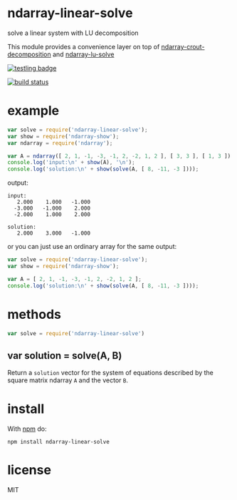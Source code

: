 # ndarray-linear-solve

solve a linear system with LU decomposition

This module provides a convenience layer on top of
[ndarray-crout-decomposition](https://npmjs.org/package/ndarray-crout-decomposition)
and
[ndarray-lu-solve](https://npmjs.org/package/ndarray-lu-solve)

[![testling badge](https://ci.testling.com/substack/ndarray-linear-solve.png)](https://ci.testling.com/substack/ndarray-linear-solve)

[![build status](https://secure.travis-ci.org/substack/ndarray-linear-solve.png)](http://travis-ci.org/substack/ndarray-linear-solve)

# example

``` js
var solve = require('ndarray-linear-solve');
var show = require('ndarray-show');
var ndarray = require('ndarray');

var A = ndarray([ 2, 1, -1, -3, -1, 2, -2, 1, 2 ], [ 3, 3 ], [ 1, 3 ]);
console.log('input:\n' + show(A), '\n');
console.log('solution:\n' + show(solve(A, [ 8, -11, -3 ])));
```

output:

```
input:
   2.000    1.000   -1.000
  -3.000   -1.000    2.000
  -2.000    1.000    2.000 

solution:
   2.000    3.000   -1.000

```

or you can just use an ordinary array for the same output:

``` js
var solve = require('ndarray-linear-solve');
var show = require('ndarray-show');

var A = [ 2, 1, -1, -3, -1, 2, -2, 1, 2 ];
console.log('solution:\n' + show(solve(A, [ 8, -11, -3 ])));
```

# methods

``` js
var solve = require('ndarray-linear-solve')
```

## var solution = solve(A, B)

Return a `solution` vector for the system of equations described by the square
matrix ndarray `A` and the vector `B`.

# install

With [npm](https://npmjs.org) do:

```
npm install ndarray-linear-solve
```

# license

MIT
